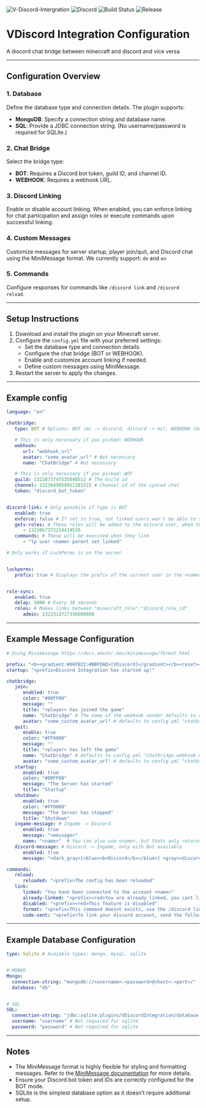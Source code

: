![V-Discord-Intergration](https://cdn.modrinth.com/data/cached_images/6eddb7b31cf0eeed5156ae4c6ac961da2f02aa7a_0.webp)
![Discord](https://img.shields.io/discord/1322873747535040512)
![Build Status](https://img.shields.io/github/actions/workflow/status/Varilx-Developement/VDiscordIntegration/build.yml?branch=main)
![Release](https://img.shields.io/github/v/release/Varilx-Developement/VDiscordIntegration)

# VDiscord Integration Configuration

A discord chat bridge between minecraft and discord and vice versa

---


## Configuration Overview

### 1. **Database**
Define the database type and connection details. The plugin supports:
- **MongoDB**: Specify a connection string and database name.
- **SQL**: Provide a JDBC connection string. (No username/password is required for SQLite.)

### 2. **Chat Bridge**
Select the bridge type:
- **BOT**: Requires a Discord bot token, guild ID, and channel ID.
- **WEBHOOK**: Requires a webhook URL.

### 3. **Discord Linking**
Enable or disable account linking. When enabled, you can enforce linking for chat participation and assign roles or execute commands upon successful linking.

### 4. **Custom Messages**
Customize messages for server startup, player join/quit, and Discord chat using the MiniMessage format.
We currently support: `de` and `en`

### 5. **Commands**
Configure responses for commands like `/discord link` and `/discord reload`.

---

## Setup Instructions

1. Download and install the plugin on your Minecraft server.
2. Configure the `config.yml` file with your preferred settings:
    - Set the database type and connection details.
    - Configure the chat bridge (BOT or WEBHOOK).
    - Enable and customize account linking if needed.
    - Define custom messages using MiniMessage.
3. Restart the server to apply the changes.

---

## Example config

```yaml
language: "en"

chatbridge:
   type: BOT # Options: BOT (mc -> discord, discord -> mc), WEBHOOK (mc -> discord)

   # This is only necessary if you picked: WEBHOOK
   webhook:
      url: "webhook_url"
      avatar: "some_avatar_url" # Not necessary
      name: "ChatBridge" # Not necessary

   # This is only necessary if you picked: BOT
   guild: 1322873747535040512 # The Guild id
   channel: 1323049958911381515 # Channel id of the synced chat
   token: "discord_bot_token"


discord-link: # Only possbile if type is BOT
   enabled: true
   enforce: false # If set to true, not linked users won't be able to send messages in the discord chat
   gets-roles: # These roles will be added to the discord user, when they link their discord account
      - 1323067372214419526
   commands: # These will be executed when they link
      - "lp user <name> parent set linked"

# Only works if LuckPerms is on the server


luckperms:
   prefix: true # Displays the prefix of the current user in the <name>, of a join, quit and message (e.g. <group> | <name>)


role-sync:
   enabled: true
   delay: 5000 # Every 30 seconds
   roles: # Makes links between "minecraft_role":"discord_role_id"
      admin: 1323313717336608808

```

---

## Example Message Configuration

```yaml
# Using Minimessage https://docs.advntr.dev/minimessage/format.html

prefix: "<b><gradient:#08FB22:#BBFDAD>[VDiscord]</gradient></b><reset><!i><gray> " # This prefix can be used anywhere as "<prefix>"
startup: "<prefix>Discord Integration has started up!"

chatbridge:
   join:
      enabled: true
      color: "#00FF00"
      message: ""
      title: "<player> has joined the game"
      name: "Chatbridge" # The name of the webhook sender defaults to config.yml "chatbridge.webhook.name"
      avatar: "some_custom_avatar_url" # defaults to config.yml "chatbridge.webhook.avatar"
   quit:
      enable: true
      color: "#FF0000"
      message: ""
      title: "<player> has left the game"
      name: "Chatbridge" # defaults to config.yml "chatbridge.webhook.name"
      avatar: "some_custom_avatar_url" # defaults to config.yml "chatbridge.webhook.avatar"
   startup:
      enabled: true
      color: "#00FF00"
      message: "The Server has started"
      title: "Startup"
   shutdown:
      enabled: true
      color: "#FF0000"
      message: "The Server has stopped"
      title: "Shutdown"
   ingame-message: # Ingame -> Discord
      enabled: true
      message: "<message>"
      name: "<name>"  # You can also use <name>, but thats only returns the ign
   discord-message: # Discord -> Ingame, only with Bot available
      enabled: true
      message: "<dark_gray>[<blue><b>Discord</b></blue>] <gray><discordname> <dark_gray>»  <yellow><message>"

commands:
   reload:
      reloaded: "<prefix>The config has been reloaded"
   link:
      linked: "You have been connected to the account <name>"
      already-linked: "<prefix><red>You are already linked, you cant link again"
      disabled: "<prefix><red>This feature is disabled"
      format: "<prefix>This command doesnt exists, use the /discord link command"
      code-sent: "<prefix>To link your discord account, send the follwing code to the DiscordBot: <click:copy_to_clipboard:<code>><hover:show_text:Click here to copy><yellow><code></yellow> (click to copy)"
```

---

## Example Database Configuration

```yaml
type: Sqlite # Avaiable types: mongo, mysql, sqlite


# MONGO
Mongo:
  connection-string: "mongodb://<username>:<password>@<host>:<port>/"
  database: "db"


# SQL
SQL:
  connection-string: "jdbc:sqlite:plugins/VDiscordIntegration/database.db"
  username: "username" # Not required for sqlite
  password: "password" # Not required for sqlite
```


---

## Notes

- The MiniMessage format is highly flexible for styling and formatting messages. Refer to the [MiniMessage documentation](https://docs.advntr.dev/minimessage/format.html) for more details.
- Ensure your Discord bot token and IDs are correctly configured for the BOT mode.
- SQLite is the simplest database option as it doesn’t require additional setup.

